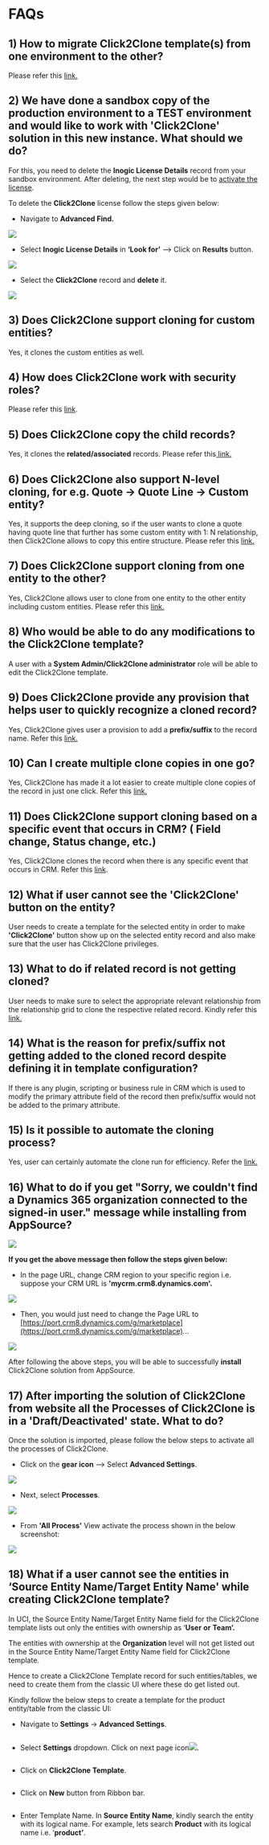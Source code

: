 # FAQs

## 1) How to migrate Click2Clone template(s) from one environment to the other?

Please refer this [link.](https://docs.inogic.com/click2clone/how-to-guides/export-import-click2clone-template)

## 2) We have done a sandbox copy of the production environment to a TEST environment and would like to work with 'Click2Clone' solution in this new instance. What should we do?

For this, you need to delete the **Inogic License Details** record from your sandbox environment. After deleting, the next step would be to [activate the license](https://docs.inogic.com/click2clone/getting-started/activate-license).

To delete the **Click2Clone** license follow the steps given below:

* Navigate to **Advanced Find.**

![](<../.gitbook/assets/FAQ\_1 (4).jpg>)

* Select **Inogic License Details** in **‘Look for’** --> Click on **Results** button.

![](<../.gitbook/assets/FAQ\_2 (2).jpg>)

* Select the **Click2Clone** record and **delete** it.

![](../.gitbook/assets/C2C\_FAQ.jpg)

## 3) Does Click2Clone support cloning for custom entities?

Yes, it clones the custom entities as well.

## 4) How does Click2Clone work with security roles?

Please refer this [link](https://docs.inogic.com/click2clone/getting-started/set-security).

## 5) Does Click2Clone copy the child records?

Yes, it clones the **related/associated** records. Please refer this[ link.](https://docs.inogic.com/click2clone/configuration/cloning-a-record)

## 6) Does Click2Clone also support N-level cloning, for e.g. Quote -> Quote Line -> Custom entity?

Yes, it supports the deep cloning, so if the user wants to clone a quote having quote line that further has some custom entity with 1: N relationship, then Click2Clone allows to copy this entire structure. Please refer this [link.](https://docs.inogic.com/click2clone/configuration/cloning-a-record)

## 7) Does Click2Clone support cloning from one entity to the other?&#x20;

Yes, Click2Clone allows user to clone from one entity to the other entity including custom entities. Please refer this [link.](https://docs.inogic.com/click2clone/configuration/copying-from-one-record-to-another)

## 8) Who would be able to do any modifications to the Click2Clone template?

A user with a **System Admin/Click2Clone administrator** role will be able to edit the Click2Clone template.

## 9) Does Click2Clone provide any provision that helps user to quickly recognize a cloned record?

Yes, Click2Clone gives user a provision to add a **prefix/suffix** to the record name. Refer this [link.](https://docs.inogic.com/click2clone/configuration/cloning-a-record/click2clone-template)

## 10) Can I create multiple clone copies in one go?

Yes, Click2Clone has made it a lot easier to create multiple clone copies of the record in just one click. Refer this [link.](https://docs.inogic.com/click2clone/features/multiple-copies-of-a-record)

## 11) Does Click2Clone support cloning based on a specific event that occurs in CRM? ( Field change, Status change, etc.)

Yes, Click2Clone clones the record when there is any specific event that occurs in CRM. Refer this [link](https://docs.inogic.com/click2clone/configuration/automation/run-workflow-automatically).

## 12) What if user cannot see the 'Click2Clone' button on the entity?&#x20;

User needs to create a template for the selected entity in order to make **'Click2Clone'** button show up on the selected entity record and also make sure that the user has Click2Clone privileges.

## 13) What to do if related record is not getting cloned?

User needs to make sure to select the appropriate relevant relationship from the relationship grid to clone the respective related record. Kindly refer this [link.](https://docs.inogic.com/click2clone/configuration/cloning-a-record)

## 14) What is the reason for prefix/suffix not getting added to the cloned record despite defining it in template configuration?

If there is any plugin, scripting or business rule in CRM which is used to modify the primary attribute field of the record then prefix/suffix would not be added to the primary attribute.

## 15) Is it possible to automate the cloning process?

Yes, user can certainly automate the clone run for efficiency. Refer the [link.](https://docs.inogic.com/click2clone/configuration/automation)

## 16) What to do if you get "Sorry, we couldn't find a Dynamics 365 organization connected to the signed-in user." message while installing from AppSource?

![](<../.gitbook/assets/Faq\_1 (1).jpg>)

**If you get the above message then follow the steps given below:**

* In the page URL, change CRM region to your specific region i.e. suppose your CRM URL is **'mycrm.crm8.dynamics.com'.**

![](<../.gitbook/assets/Faq\_2 (2).jpg>)

* Then, you would just need to change the Page URL to [https://port.crm8.dynamics.com/g/marketplace](https://port.crm8.dynamics.com/g/marketplace)...

![](../.gitbook/assets/Faq\_3.jpg)

After following the above steps, you will be able to successfully **install** Click2Clone solution from AppSource.

## 17) After importing the solution of Click2Clone from website all the Processes of Click2Clone is in a 'Draft/Deactivated' state. What to do?

Once the solution is imported, please follow the below steps to activate all the processes of Click2Clone.

* Click on the **gear icon** --> Select **Advanced Settings**.&#x20;

![](../.gitbook/assets/A4D\_1.png)

* Next, select **Processes**.

![](../.gitbook/assets/A4D\_2.png)

* From **'All Process'** View activate the process shown in the below screenshot:

![](../.gitbook/assets/C2C\_1.jpg)

## **18) What if a user cannot see the entities in ‘Source Entity Name/Target Entity Name' while creating Click2Clone template?**

In UCI, the Source Entity Name/Target Entity Name field for the Click2Clone template lists out only the entities with ownership as ‘**User** **or** **Team’.**

The entities with ownership at the **Organization** level will not get listed out in the Source Entity Name/Target Entity Name field for Click2Clone template.

Hence to create a Click2Clone Template record for such entities/tables, we need to create them from the classic UI where these do get listed out. &#x20;

Kindly follow the below steps to create a template for the product entity/table from the classic UI:

* Navigate to **Settings** -> **Advanced Settings**.

<figure><img src="../.gitbook/assets/1 (185).png" alt=""><figcaption></figcaption></figure>

* Select **Settings** dropdown. Click on next page icon![](<../.gitbook/assets/next icon.png>).

<figure><img src="../.gitbook/assets/2 (4).jpg" alt=""><figcaption></figcaption></figure>

* Click on **Click2Clone Template**.

<figure><img src="../.gitbook/assets/3.jpg" alt=""><figcaption></figcaption></figure>

* Click on **New** button from Ribbon bar.

<figure><img src="../.gitbook/assets/4 (1).jpg" alt=""><figcaption></figcaption></figure>

* Enter Template Name.  In **Source** **Entity** **Name**, kindly search the entity with its logical name. For example, lets search **Product** with its logical name i.e. ‘**product’**.

<figure><img src="../.gitbook/assets/5 (1).jpg" alt=""><figcaption></figcaption></figure>
